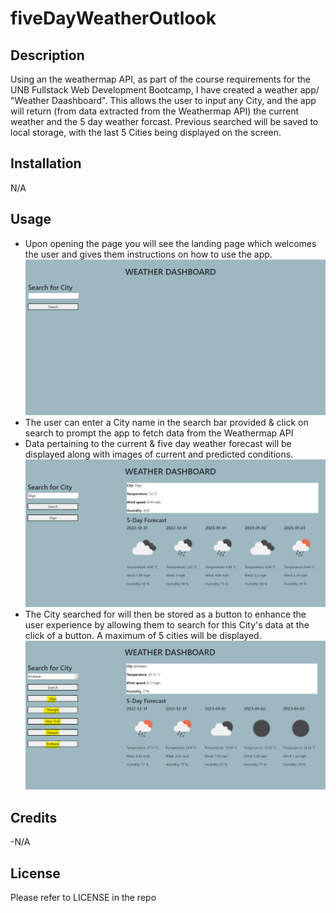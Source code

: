 # fiveDayWeatherOutlook
## Description

Using an the weathermap API, as part of the course requirements for the UNB Fullstack Web Development Bootcamp, I have created a weather app/ "Weather Daashboard".
This allows the user to input any City, and the app will return (from data extracted from the Weathermap API) the current weather and the 5 day weather forcast. Previous searched will be saved to local storage, with the last 5 Cities being displayed on the screen. 


## Installation

N/A

## Usage

- Upon opening the page you will see the landing page which welcomes the user and gives them instructions on how to use the app. ![alt text](assets/landing_page.png)
- The user can enter a City name in the search bar provided & click on search to prompt the app to fetch data from the Weathermap API
- Data pertaining to the current & five day weather forecast will be displayed along with images of current and predicted conditions. ![alt text](assets/display_1.png)
- The City searched for will then be stored as a button to enhance the user experience by allowing them to search for this City's 
  data at the click of a button. A maximum of 5 cities will be displayed. ![alt text](assets/display_2.png)


## Credits

-N/A

## License

Please refer to LICENSE in the repo
